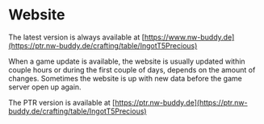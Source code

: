# Website

The latest version is always available at [https://www.nw-buddy.de](https://ptr.nw-buddy.de/crafting/table/IngotT5Precious)

When a game update is available, the  website is usually updated within couple hours or during the first couple of days, depends on the amount of changes. Sometimes the website is up with new data before the game server open up again.

The PTR version is available at [https://ptr.nw-buddy.de](https://ptr.nw-buddy.de/crafting/table/IngotT5Precious)

